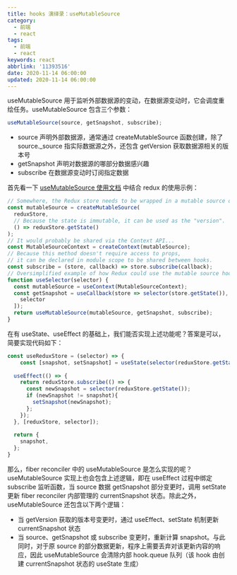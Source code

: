 ```yaml
---
title: hooks 演绎录：useMutableSource
category:
  - 前端
  - react
tags:
  - 前端
  - react
keywords: react
abbrlink: '11393516'
date: 2020-11-14 06:00:00
updated: 2020-11-14 06:00:00
---
```


useMutableSource 用于监听外部数据源的变动，在数据源变动时，它会调度重绘任务。useMutableSource 包含三个参数：

```js
useMutableSource(source, getSnapshot, subscribe);
```

* source 声明外部数据源，通常通过 createMutableSource 函数创建，除了 source._source 指实际数据源之外，还包含 getVersion 获取数据源相关的版本号
* getSnapshot 声明对数据源的哪部分数据感兴趣
* subscribe 在数据源变动时订阅指定数据

首先看一下 [useMutableSource 使用文档](https://github.com/bvaughn/rfcs/blob/useMutableSource/text/0000-use-mutable-source.md) 中结合 redux 的使用示例：

```js
// Somewhere, the Redux store needs to be wrapped in a mutable source object...
const mutableSource = createMutableSource(
  reduxStore,
  // Because the state is immutable, it can be used as the "version".
  () => reduxStore.getState()
);
// It would probably be shared via the Context API...
const MutableSourceContext = createContext(mutableSource);
// Because this method doesn't require access to props,
// it can be declared in module scope to be shared between hooks.
const subscribe = (store, callback) => store.subscribe(callback);
// Oversimplified example of how Redux could use the mutable source hook:
function useSelector(selector) {
  const mutableSource = useContext(MutableSourceContext);
  const getSnapshot = useCallback(store => selector(store.getState()), [
    selector
  ]);
  return useMutableSource(mutableSource, getSnapshot, subscribe);
}
```

在有 useState、useEffect 的基础上，我们能否实现上述功能呢？答案是可以，简要实现代码如下：

```js
const useReduxStore = (selector) => {
    const [snapshot, setSnapshot] = useState(selector(reduxStore.getState()));
  
  useEffect(() => {
    return reduxStore.subscribe(() => {
      const newSnapshot = selector(reduxStore.getState());
      if (newSnapshot != snapshot){
        setSnapshot(newSnapshot);
      };
    });
  }, [reduxStore, selector]);
  
  return {
    snapshot,
  };
}
```

那么，fiber reconciler 中的 useMutableSource 是怎么实现的呢？useMutableSource 实现上也会包含上述逻辑，即在 useEffect 过程中绑定 subscribe 监听函数，当 source 数据 getSnapshot 部分变更时，调用 setState 更新 fiber reconciler 内部管理的 currentSnapshot 状态。除此之外，useMutableSource 还包含以下两个逻辑：

* 当 getVersion 获取的版本号变更时，通过 useEffect、setState 机制更新 currentSnapshot 状态
* 当 source、getSnapshot 或 subscribe 变更时，重新计算 snapshot。与此同时，对于原 source 的部分数据更新，程序上需要丢弃对该更新内容的响应，因此 useMutableSource 会清除内部 hook.queue 队列（该 hook 由创建 currentSnapshot 状态的 useState 生成）